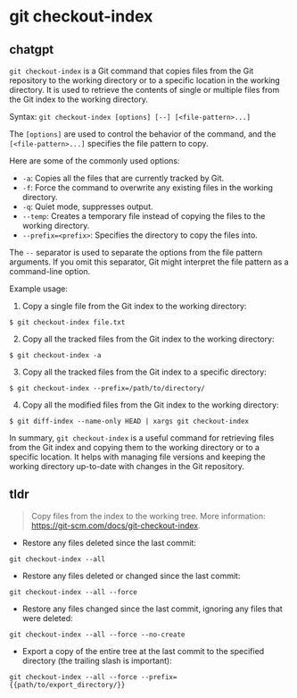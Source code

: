 # git checkout-index 
## chatgpt 
`git checkout-index` is a Git command that copies files from the Git repository to the working directory or to a specific location in the working directory. It is used to retrieve the contents of single or multiple files from the Git index to the working directory.

Syntax: `git checkout-index [options] [--] [<file-pattern>...]`

The `[options]` are used to control the behavior of the command, and the `[<file-pattern>...]` specifies the file pattern to copy. 

Here are some of the commonly used options:

- `-a`: Copies all the files that are currently tracked by Git.
- `-f`: Force the command to overwrite any existing files in the working directory.
- `-q`: Quiet mode, suppresses output.
- `--temp`: Creates a temporary file instead of copying the files to the working directory.
- `--prefix=<prefix>`: Specifies the directory to copy the files into.

The `--` separator is used to separate the options from the file pattern arguments. If you omit this separator, Git might interpret the file pattern as a command-line option.

Example usage:

1. Copy a single file from the Git index to the working directory:

```
$ git checkout-index file.txt
```

2. Copy all the tracked files from the Git index to the working directory:

```
$ git checkout-index -a
```

3. Copy all the tracked files from the Git index to a specific directory:

```
$ git checkout-index --prefix=/path/to/directory/
```

4. Copy all the modified files from the Git index to the working directory:

```
$ git diff-index --name-only HEAD | xargs git checkout-index
```

In summary, `git checkout-index` is a useful command for retrieving files from the Git index and copying them to the working directory or to a specific location. It helps with managing file versions and keeping the working directory up-to-date with changes in the Git repository. 

## tldr 
 
> Copy files from the index to the working tree.
> More information: <https://git-scm.com/docs/git-checkout-index>.

- Restore any files deleted since the last commit:

`git checkout-index --all`

- Restore any files deleted or changed since the last commit:

`git checkout-index --all --force`

- Restore any files changed since the last commit, ignoring any files that were deleted:

`git checkout-index --all --force --no-create`

- Export a copy of the entire tree at the last commit to the specified directory (the trailing slash is important):

`git checkout-index --all --force --prefix={{path/to/export_directory/}}`
